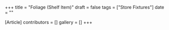 +++
title = "Foliage (Shelf Item)"
draft = false
tags = ["Store Fixtures"]
date = ""

[Article]
contributors = []
gallery = []
+++